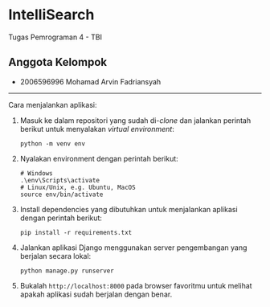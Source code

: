 # IntelliSearch

Tugas Pemrograman 4 - TBI

<!-- [Link Deployment](http://34.105.89.229:8001/) -->

<!-- Karena file model yang digunakan terlalu besar, maka kami tidak menguploadnya ke github. Untuk file model dapat diunduh di [sini](https://drive.google.com/drive/folders/1DNfkZskujfYG9P5-vlvL-xxfv_YJiJnA). Setelah diunduh, file model dapat diletakkan di folder `/search/letor/` -->
 
## Anggota Kelompok

- 2006596996 Mohamad Arvin Fadriansyah 

---
Cara menjalankan aplikasi:
1. Masuk ke dalam repositori yang sudah di-_clone_ dan jalankan perintah berikut
   untuk menyalakan _virtual environment_:

   ```shell
   python -m venv env
   ```
2. Nyalakan environment dengan perintah berikut:

   ```shell
   # Windows
   .\env\Scripts\activate
   # Linux/Unix, e.g. Ubuntu, MacOS
   source env/bin/activate
   ```
3. Install dependencies yang dibutuhkan untuk menjalankan aplikasi dengan perintah berikut:

   ```shell
   pip install -r requirements.txt
   ```

4. Jalankan aplikasi Django menggunakan server pengembangan yang berjalan secara
   lokal:

   ```shell
   python manage.py runserver
   ```
7. Bukalah `http://localhost:8000` pada browser favoritmu untuk melihat apakah aplikasi sudah berjalan dengan benar.
